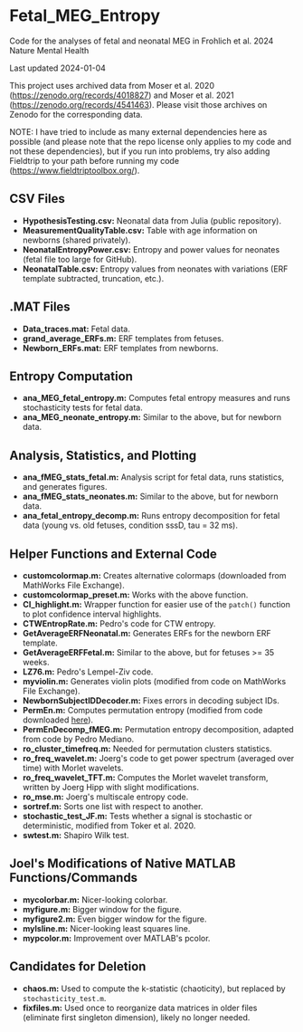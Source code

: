  # Fetal_MEG_Entropy
Code for the analyses of fetal and neonatal MEG in Frohlich et al. 2024 Nature Mental Health

Last updated 2024-01-04

This project uses archived data from Moser et al. 2020 (https://zenodo.org/records/4018827) and Moser et al. 2021 (https://zenodo.org/records/4541463). Please visit those archives on Zenodo for the corresponding data. 

NOTE: I have tried to include as many external dependencies here as possible (and please note that the repo license only applies to my code and not these dependencies), but if you run into problems, try also adding Fieldtrip to your path before running my code (https://www.fieldtriptoolbox.org/). 

## CSV Files

- **HypothesisTesting.csv:** Neonatal data from Julia (public repository).
- **MeasurementQualityTable.csv:** Table with age information on newborns (shared privately).
- **NeonatalEntropyPower.csv:** Entropy and power values for neonates (fetal file too large for GitHub).
- **NeonatalTable.csv:** Entropy values from neonates with variations (ERF template subtracted, truncation, etc.).

## .MAT Files

- **Data_traces.mat:** Fetal data.
- **grand_average_ERFs.m:** ERF templates from fetuses.
- **Newborn_ERFs.mat:** ERF templates from newborns.

## Entropy Computation

- **ana_MEG_fetal_entropy.m:** Computes fetal entropy measures and runs stochasticity tests for fetal data.
- **ana_MEG_neonate_entropy.m:** Similar to the above, but for newborn data.

## Analysis, Statistics, and Plotting

- **ana_fMEG_stats_fetal.m:** Analysis script for fetal data, runs statistics, and generates figures.
- **ana_fMEG_stats_neonates.m:** Similar to the above, but for newborn data.
- **ana_fetal_entropy_decomp.m:** Runs entropy decomposition for fetal data (young vs. old fetuses, condition sssD, tau = 32 ms).

## Helper Functions and External Code

- **customcolormap.m:** Creates alternative colormaps (downloaded from MathWorks File Exchange).
- **customcolormap_preset.m:** Works with the above function.
- **CI_highlight.m:** Wrapper function for easier use of the `patch()` function to plot confidence interval highlights.
- **CTWEntropRate.m:** Pedro's code for CTW entropy.
- **GetAverageERFNeonatal.m:** Generates ERFs for the newborn ERF template.
- **GetAverageERFFetal.m:** Similar to the above, but for fetuses >= 35 weeks.
- **LZ76.m:** Pedro's Lempel-Ziv code.
- **myviolin.m:** Generates violin plots (modified from code on MathWorks File Exchange).
- **NewbornSubjectIDDecoder.m:** Fixes errors in decoding subject IDs.
- **PermEn.m:** Computes permutation entropy (modified from code downloaded [here](https://de.mathworks.com/matlabcentral/fileexchange/37289-permutation-entropy)).
- **PermEnDecomp_fMEG.m:** Permutation entropy decomposition, adapted from code by Pedro Mediano.
- **ro_cluster_timefreq.m:** Needed for permutation clusters statistics.
- **ro_freq_wavelet.m:** Joerg's code to get power spectrum (averaged over time) with Morlet wavelets.
- **ro_freq_wavelet_TFT.m:** Computes the Morlet wavelet transform, written by Joerg Hipp with slight modifications.
- **ro_mse.m:** Joerg's multiscale entropy code.
- **sortref.m:** Sorts one list with respect to another.
- **stochastic_test_JF.m:** Tests whether a signal is stochastic or deterministic, modified from Toker et al. 2020.
- **swtest.m:** Shapiro Wilk test.

## Joel's Modifications of Native MATLAB Functions/Commands

- **mycolorbar.m:** Nicer-looking colorbar.
- **myfigure.m:** Bigger window for the figure.
- **myfigure2.m:** Even bigger window for the figure.
- **mylsline.m:** Nicer-looking least squares line.
- **mypcolor.m:** Improvement over MATLAB's pcolor.

## Candidates for Deletion

- **chaos.m:** Used to compute the k-statistic (chaoticity), but replaced by `stochasticity_test.m`.
- **fixfiles.m:** Used once to reorganize data matrices in older files (eliminate first singleton dimension), likely no longer needed.
